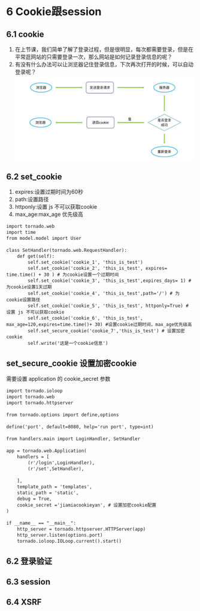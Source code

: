 # 6 Cookie跟session
## 6.1 cookie
1. 在上节课，我们简单了解了登录过程，但是很明显，每次都需要登录，但是在平常逛网站的只需要登录一次，那么网站是如何记录登录信息的呢？
2. 有没有什么办法可以让浏览器记住登录信息，下次再次打开的时候，可以自动登录呢？
![](img/cookie)
## 6.2 set_cookie
1. expires:设置过期时间为60秒
2. path:设置路径
3. httponly:设置 js 不可以获取cookie
4. max_age:max_age 优先级高
```
import tornado.web
import time
from model.model import User

class SetHandler(tornado.web.RequestHandler):
    def get(self):
        self.set_cookie('cookie_1', 'this_is_test')
        self.set_cookie('cookie_2', 'this_is_test', expires= time.time() + 30 ) # 为cookie设置一个过期时间
        self.set_cookie('cookie_3', 'this_is_test',expires_days= 1) # 为cookie设置1天过期
        self.set_cookie('cookie_4', 'this_is_test',path='/') # 为cookie设置路径
        self.set_cookie('cookie_5', 'this_is_test', httponly=True) # 设置 js 不可以获取cookie
        self.set_cookie('cookie_6', 'this_is_test', max_age=120,expires=time.time()+ 30) #设置cookie过期时间，max_age优先级高
        self.set_secure_cookie('cookie_7','this_is_test') # 设置加密cookie
        self.write('这是一个cookie信息')
```

## set_secure_cookie 设置加密cookie
需要设置 application 的 cookie_secret 参数
```
import tornado.ioloop
import tornado.web
import tornado.httpserver

from tornado.options import define,options

define('port', default=8080, help='run port', type=int)

from handlers.main import LoginHandler, SetHandler

app = tornado.web.Application(
    handlers = [
        (r'/login',LoginHandler),
        (r'/set',SetHandler),

    ],
    template_path = 'templates',
    static_path = 'static',
    debug = True,
    cookie_secret ='jiamiacookieyan', # 设置加密cookie配置
)

if __name__ == "__main__":
    http_server = tornado.httpserver.HTTPServer(app)
    http_server.listen(options.port)
    tornado.ioloop.IOLoop.current().start()
```




## 6.2 登录验证
## 6.3 session
## 6.4 XSRF

